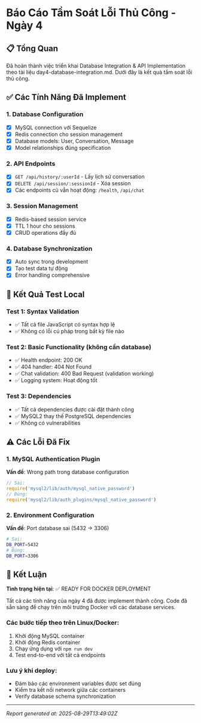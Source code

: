 # Báo Cáo Tầm Soát Lỗi Thủ Công - Ngày 4

## 📋 Tổng Quan
Đã hoàn thành việc triển khai Database Integration & API Implementation theo tài liệu day4-database-integration.md. Dưới đây là kết quả tầm soát lỗi thủ công.

## ✅ Các Tính Năng Đã Implement

### 1. Database Configuration
- [x] MySQL connection với Sequelize
- [x] Redis connection cho session management
- [x] Database models: User, Conversation, Message
- [x] Model relationships đúng specification

### 2. API Endpoints
- [x] `GET /api/history/:userId` - Lấy lịch sử conversation
- [x] `DELETE /api/session/:sessionId` - Xóa session
- [x] Các endpoints cũ vẫn hoạt động: `/health`, `/api/chat`

### 3. Session Management
- [x] Redis-based session service
- [x] TTL 1 hour cho sessions
- [x] CRUD operations đầy đủ

### 4. Database Synchronization
- [x] Auto sync trong development
- [x] Tạo test data tự động
- [x] Error handling comprehensive

## 🧪 Kết Quả Test Local

### Test 1: Syntax Validation
- ✅ Tất cả file JavaScript có syntax hợp lệ
- ✅ Không có lỗi cú pháp trong bất kỳ file nào

### Test 2: Basic Functionality (không cần database)
- ✅ Health endpoint: 200 OK
- ✅ 404 handler: 404 Not Found  
- ✅ Chat validation: 400 Bad Request (validation working)
- ✅ Logging system: Hoạt động tốt

### Test 3: Dependencies
- ✅ Tất cả dependencies được cài đặt thành công
- ✅ MySQL2 thay thế PostgreSQL dependencies
- ✅ Không có vulnerabilities

## ⚠️ Các Lỗi Đã Fix

### 1. MySQL Authentication Plugin
**Vấn đề**: Wrong path trong database configuration
```javascript
// Sai:
require('mysql2/lib/auth/mysql_native_password')
// Đúng:
require('mysql2/lib/auth_plugins/mysql_native_password')
```

### 2. Environment Configuration
**Vấn đề**: Port database sai (5432 → 3306)
```bash
# Sai:
DB_PORT=5432
# Đúng: 
DB_PORT=3306
```

## 🚀 Kết Luận

**Tình trạng hiện tại**: ✅ READY FOR DOCKER DEPLOYMENT

Tất cả các tính năng của ngày 4 đã được implement thành công. Code đã sẵn sàng để chạy trên môi trường Docker với các database services.

### Các bước tiếp theo trên Linux/Docker:
1. Khởi động MySQL container
2. Khởi động Redis container  
3. Chạy ứng dụng với `npm run dev`
4. Test end-to-end với tất cả endpoints

### Lưu ý khi deploy:
- Đảm bảo các environment variables được set đúng
- Kiểm tra kết nối network giữa các containers
- Verify database schema synchronization

---
*Report generated at: 2025-08-29T13:49:02Z*